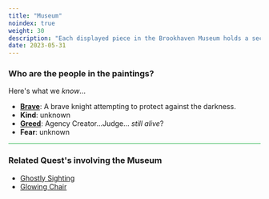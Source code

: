 ```yaml
---
title: "Museum"
noindex: true
weight: 30
description: "Each displayed piece in the Brookhaven Museum holds a secret"
date: 2023-05-31
---
```



### Who are the people in the paintings?

Here's what we _know_...

- **[Brave](knight/)**:    A brave knight attempting to protect against the darkness.
- **Kind**:     unknown
- **[Greed](greed/)**:    Agency Creator...Judge... _still alive_?
- **Fear**:     unknown



<hr style="background-color: #28b44c" size=8>


### Related Quest's involving the Museum

- [Ghostly Sighting](/lore/quests/ghostly_sighting)
- [Glowing Chair](/lore/quests/glowing_chair)